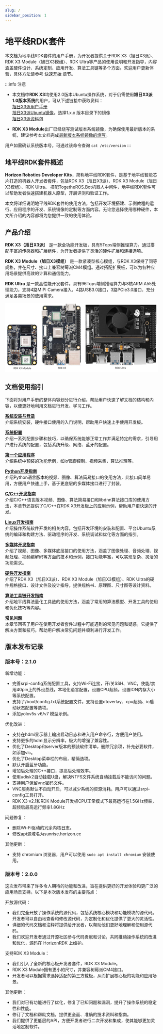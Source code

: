 ```yaml
---
slug: /
sidebar_position: 1
---
```


# 地平线RDK套件

本文档为地平线RDK套件的用户手册，为开发者提供关于RDK X3（旭日X3派）、RDK X3 Module（旭日X3模组）、RDK Ultra等产品的使用说明和开发指导，内容涵盖硬件设计、系统定制、应用开发、算法工具链等多个方面。欢迎用户更新体验，具体方法请参考 [快速开始](/category/installation) 章节。

:::info 注意

- 本文档中**RDK X3**均使用2.0版本Ubuntu操作系统，对于仍需使用**旭日X3派1.0版本系统**的用户，可从下述链接中获取资料：<br/>
     [旭日X3派用户手册](https://developer.horizon.ai/api/v1/fileData/documents_pi/index.html)<br/>
     [旭日X3派Ubuntu镜像](https://sunrise.horizon.cc/downloads/os_images/)，选择1.x.x 版本目录下的镜像<br/>
     [旭日X3派资料包](https://developer.horizon.ai/api/v1/static/fileData/X3%E6%B4%BE%E8%B5%84%E6%96%99%E5%8C%85_20220711175326.zip)<br/>

-  **RDK X3 Module**出厂已经烧写测试版本系统镜像，为确保使用最新版本的系统，建议参考本文档完成[最新版本系统镜像的烧写](/installation/install_os)。

用户如需确认系统版本号，可通过该命令查询 `cat /etc/version`
:::



## 地平线RDK套件概述

**Horizon Robotics Developer Kits**，简称地平线RDK套件，是基于地平线智能芯片打造的机器人开发者套件，包括RDK X3（旭日X3派）、RDK X3 Module（旭日X3模组）、RDK Ultra。
搭配TogetheROS.Bot机器人中间件，地平线RDK套件可以帮助发者快速搭建机器人原型，开展评测和验证工作。

本文将详细说明地平线RDK套件的使用方法，包括开发环境搭建、示例教程的运行、应用程序的开发、系统镜像的定制等方面内容。无论您选择使用哪种硬件，本文所介绍的内容都将为您提供一致的使用体验。

## 产品介绍

**RDK X3（旭日X3派）** 是一款全功能开发板，具有5Tops端侧推理算力。通过搭配丰富的传感器和扩展组件，为开发者提供了灵活的硬件扩展和连接选项。

**RDK X3 Module（旭日X3模组）** 是一款紧凑型核心模组，与RDK X3保持了同等规格，并在尺寸、接口上兼容树莓派CM4模组。通过搭配扩展板，可以为各种应用场景提供高效的计算和通信能力。

**RDK Ultra** 是一款高性能开发套件，具有96Tops端侧推理算力与8核ARM A55处理能力，支持4路MIPI Camera接入，4路USB3.0接口，3路PCIe3.0接口，充分满足各类场景的使用需求。

![image-20230522171439846](../static/img/image-rdk-serials.jpg)


## 文档使用指引

下面将对用户手册的整体内容划分进行介绍，帮助用户快速了解文档的结构和内容，以便更好地利用文档进行开发、学习工作。

**[系统安装与登录](/category/installation)**  
介绍系统安装，硬件接口使用的入门说明，帮助用户快速上手使用开发板。  

**[系统配置](/category/configuration)**  
介绍一系列配置步骤和技巧，以确保系统能够正常工作并满足特定的需求，引导用户进行系统的配置，包括系统升级、网络、蓝牙的配置。  

**[第一个应用程序](/category/first_application)**  
介绍系统中预装的功能示例，如io管脚控制、视频采集，算法推理等。  

**[Python开发指南](/category/python_development)**  
介绍Python语言版本的视频、图像、算法简易接口的使用方法，此接口简单易用，方便用户快速上手，基于更底层的多媒体接口进行了封装。  

**[C/C++开发指南](/category/clang_development)**  
介绍C/C++语言版本视频、图像、算法简易接口和libdnn算法接口库的使用方法，本章节还提供了C/C++在RDK X3开发板上的应用示例，帮助用户更快速的开发。  

**[Linux开发指南](/category/linux_development)**  
介绍操作系统软件开发的相关内容，包括开发环境的安装和配置、平台Ubuntu系统的编译和构建方法、驱动程序的开发、系统调试和优化等方面的指引。  

**[多媒体开发指南](/category/multimedia_development)**  
介绍了视频、图像、多媒体底层接口的使用方法，涵盖了图像处理、音频处理、视频处理、视频编解码等方面的技术和示例，接口功能丰富，可以实现复杂、灵活的功能需求。

**[硬件开发指南](/category/hardware_development)**  
介绍了RDK X3（旭日X3派）、RDK X3 Module（旭日X3模组）、RDK Ultra的硬件规格接口、设计文件及设计指导，提供规格书、原理图、尺寸图等设计资料。

**[算法工具链开发指南](/category/toolchain_development)**  
介绍地平线算法量化工具链的使用方法，涵盖了常用的算法模型、开发工具的使用和优化技巧等内容。  

**[常见问题](/category/common_questions)**  
本章节回答了用户在使用开发者套件过程中可能遇到的常见问题和疑惑。它提供了解决方案和技巧，帮助用户解决常见问题并顺利进行开发工作。

## 版本发布记录

### 版本号：2.1.0

新增功能：

- 完善srpi-config系统配置工具，支持Wi-Fi连接，开/关SSH、VNC，使能/禁用40pin上的外设总线，本地化语言配置，设置CPU超频，设置ION内存大小等系统配置。
- 支持了/boot/config.txt系统配置文件，支持设置dtoverlay、cpu超频、io启动状态配置等选项。
- 添加yolov5s v6/v7 模型示例。

优化改进：

- 支持在hdmi显示器上输出启动日志和进入用户命令行，方便用户使用。
- 支持更多的hdmi显示分辨率，极大的增强了兼容性。
- 优化了Desktop和server版本的预装软件清单，删除冗余项，补充必要软件，如添加vlc。
- 优化了Desktop菜单栏的布局，精简选项。
- 默认开启蓝牙功能。
- 增加后处理的C++接口，提高后处理效率。
- 使用udisk2自动挂载U盘，解决NTFS文件系统自动挂载后不能访问的问题。
- 支持用户保留vnc密码文件。
- VNC服务默认不自动开启，可以减少系统的资源消耗。用户可以通过srpi-config工具打开。
- RDK X3 v2.1和RDK Module开发板CPU正常模式下最高运行在1.5GHz频率，超频后最高运行频率1.8GHz

问题修复：

- 删除Wi-Fi驱动的冗余内核日志。
- 修改apt源域名为sunrise.horizon.cc

其他更新：

- 支持 chromium 浏览器，用户可以使用 `sudo apt install chromium` 安装使用。

### 版本号：2.0.0

这次发布带来了许多令人期待的功能和改进，旨在提供更好的开发体验和更广泛的应用场景支持。以下是本次版本发布的主要亮点：

开放源代码：

- 我们完全开放了操作系统的源代码，包括系统核心模块和功能模块的源代码。开发者可以自由地查看和修改源代码，为定制化和优化提供了更大的灵活性。
- 详细的代码文档和注释将提供给开发者，以帮助他们更好地理解和使用源代码。
- 我们欢迎开发者通过开源社区参与代码贡献和讨论，共同推动操作系统的改进和优化，源码在 [HorizonRDK](https://github.com/HorizonRDK) 上维护。

支持RDK X3 Module：

- 我们引入了全新的核心板开发者套件，RDK X3 Module。
- RDK X3 Module拥有更小的尺寸，并兼容树莓派CM4接口。
- 开发者可以根据需求选择适配的第三方载板，从而扩展核心板的功能和应用场景。

其他更新：

- 我们对已有功能进行了优化，修复了已知问题和漏洞，提升了操作系统的稳定性和性能。
- 修订了文档和帮助文档，提供更全面、准确的技术资料和指南。
- 我们提供了更低层的API，方便开发者进行二次开发和集成，使其能够更加灵活地定制软件。